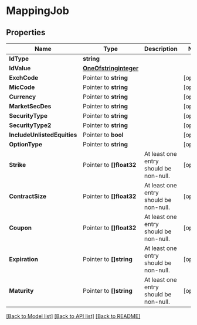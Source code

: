 # MappingJob

## Properties

Name | Type | Description | Notes
------------ | ------------- | ------------- | -------------
**IdType** | **string** |  | 
**IdValue** | [**OneOfstringinteger**](oneOf&lt;string,integer&gt;.md) |  | 
**ExchCode** | Pointer to **string** |  | [optional] 
**MicCode** | Pointer to **string** |  | [optional] 
**Currency** | Pointer to **string** |  | [optional] 
**MarketSecDes** | Pointer to **string** |  | [optional] 
**SecurityType** | Pointer to **string** |  | [optional] 
**SecurityType2** | Pointer to **string** |  | [optional] 
**IncludeUnlistedEquities** | Pointer to **bool** |  | [optional] 
**OptionType** | Pointer to **string** |  | [optional] 
**Strike** | Pointer to **[]float32** | At least one entry should be non-null. | [optional] 
**ContractSize** | Pointer to **[]float32** | At least one entry should be non-null. | [optional] 
**Coupon** | Pointer to **[]float32** | At least one entry should be non-null. | [optional] 
**Expiration** | Pointer to **[]string** | At least one entry should be non-null. | [optional] 
**Maturity** | Pointer to **[]string** | At least one entry should be non-null. | [optional] 

[[Back to Model list]](../README.md#documentation-for-models) [[Back to API list]](../README.md#documentation-for-api-endpoints) [[Back to README]](../README.md)


